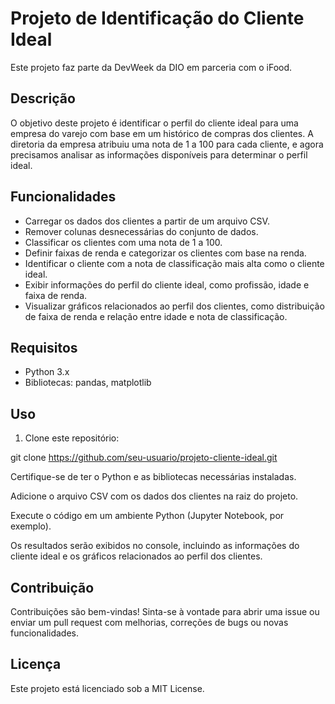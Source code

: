 # Projeto de Identificação do Cliente Ideal

Este projeto faz parte da DevWeek da DIO em parceria com o iFood.

## Descrição

O objetivo deste projeto é identificar o perfil do cliente ideal para uma empresa do varejo com base em um histórico de compras dos clientes. A diretoria da empresa atribuiu uma nota de 1 a 100 para cada cliente, e agora precisamos analisar as informações disponíveis para determinar o perfil ideal.

## Funcionalidades

- Carregar os dados dos clientes a partir de um arquivo CSV.
- Remover colunas desnecessárias do conjunto de dados.
- Classificar os clientes com uma nota de 1 a 100.
- Definir faixas de renda e categorizar os clientes com base na renda.
- Identificar o cliente com a nota de classificação mais alta como o cliente ideal.
- Exibir informações do perfil do cliente ideal, como profissão, idade e faixa de renda.
- Visualizar gráficos relacionados ao perfil dos clientes, como distribuição de faixa de renda e relação entre idade e nota de classificação.

## Requisitos

- Python 3.x
- Bibliotecas: pandas, matplotlib

## Uso

1. Clone este repositório:


git clone https://github.com/seu-usuario/projeto-cliente-ideal.git

Certifique-se de ter o Python e as bibliotecas necessárias instaladas.

Adicione o arquivo CSV com os dados dos clientes na raiz do projeto.

Execute o código em um ambiente Python (Jupyter Notebook, por exemplo).

Os resultados serão exibidos no console, incluindo as informações do cliente ideal e os gráficos relacionados ao perfil dos clientes.

## Contribuição
Contribuições são bem-vindas! Sinta-se à vontade para abrir uma issue ou enviar um pull request com melhorias, correções de bugs ou novas funcionalidades.

## Licença
Este projeto está licenciado sob a MIT License.
